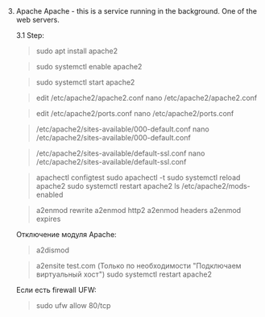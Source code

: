 
## ################################################################
3. Apache
Apache - this is a service running in the background. One of the web servers. 

   3.1 Step:
	 > sudo apt install apache2
  
	 > sudo systemctl enable apache2
  
	 > sudo systemctl start apache2
  
	 
	 > edit /etc/apache2/apache2.conf
	   nano /etc/apache2/apache2.conf
	   
	 > edit /etc/apache2/ports.conf
	   nano /etc/apache2/ports.conf
	   	 
	 > /etc/apache2/sites-available/000-default.conf
	   nano /etc/apache2/sites-available/000-default.conf
	   
	 > /etc/apache2/sites-available/default-ssl.conf
	   nano /etc/apache2/sites-available/default-ssl.conf   
	   
	 > apachectl configtest
	 > sudo apachectl -t
	 > sudo systemctl reload apache2
	 > sudo systemctl restart apache2
	 > ls /etc/apache2/mods-enabled
	 
   > a2enmod rewrite
	 > a2enmod http2
	 > a2enmod headers
	 > a2enmod expires
	 
	 Отключение модуля Apache: 
	 > a2dismod 
	 
	 
	 > a2ensite test.com (Только по необходимости "Подключаем виртуальный хост")
	 > sudo systemctl restart apache2

   Если есть firewall UFW:
     > sudo ufw allow 80/tcp
